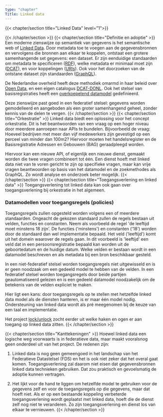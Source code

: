 ```yaml
---
type: "chapter"
Title: Linked data
---
```


{{< chapter/section title="Linked Data" level="1">}}

{{< /chapter/section >}}
{{< chapter/section title="Definitie en adoptie" >}}
Een moderne zienswijze op semantiek van gegevens is het semantische web of [Linked Data](https://en.wikipedia.org/wiki/Linked_data).
Door metadata toe te voegen aan de gegevensbronnen en vervolgens die bronnen aan elkaar te koppelen, ontstaat een grotere
samenhangende set gegevens: een dataset. Er zijn eenduidige standaarden om metadata te specificeren
([RDF](https://en.wikipedia.org/wiki/Resource_Description_Framework)), welke metadata er minimaal moet zijn ([DCAT](https://en.wikipedia.org/wiki/Data_Catalog_Vocabulary)), en voor koppelingen ([URIs](https://en.wikipedia.org/wiki/Uniform_Resource_Identifier)). 
Ook voor het doorzoeken van de ontstane dataset zijn standaarden ([GraphQL](https://en.wikipedia.org/wiki/GraphQL)).

De Nederlandse overheid heeft deze methodiek omarmd in haar beleid over [Open Data](https://data.overheid.nl/ondersteuning/open-data/beleid),
en een eigen catalogus [DCAT-DONL](https://docs.datacommunities.nl/data-overheid-nl-documentatie/dcat/dcat-ap-donl). Ook het stelsel van basisregistraties heeft een [overkoepelend datamodel](https://data.overheid.nl/community/group/basisregistraties_10) gedefinieerd.

Deze zienswijze past goed in een federatief stelsel: gegevens worden gemodelleerd en aangeboden als een groter
samenhangend geheel, zonder kennis van de delen te vergen.
{{< /chapter/section >}}
{{< chapter/section title="Orkestratie" >}}
Linked data biedt een oplossing voor het concept orkestratie. Dit is het beantwoorden van een vraag op een hoger 
niveau door meerdere aanroepen naar APIs te bundelen. Bijvoorbeeld de vraag: Hoeveel bedrijven met meer dan vijf medewerkers
zijn gevestigd op een perceel van minder dan 100m2? Hiervoor moeten het handelsregister en de Basisregistratie Adressen en Gebouwen (BAG) geraadpleegd worden. 

Hiervoor kan een nieuwe API, of eigenlijk een nieuwe dienst, gemaakt worden die twee vragen combineert tot één.
Een dienst hoeft met linked data niet van te voren gericht te zijn op specifieke vragen, maar kan vrije vragen beantwoorden
op basis van het datamodel en de zoekmethodes als GraphQL. Zo wordt analyse en onderzoek beter mogelijk.
{{< /chapter/section >}}
{{< chapter/section title="Toegangsverlening en linked data" >}}
Toegangsverlening tot linked data kan ook gaan over toegangsverlening bij orkestratie
in het algemeen.

### Datamodellen voor toegangsregels (policies)
Toegangsregels zullen opgesteld worden volgens een of meerdere standaarden.
Ongeacht de gekozen standaard zullen de regels bestaan uit velden, functies en constanten. 
Neem als voorbeeld de regel 'de leeftijd moet minstens 18 zijn'. 
De functies ('minstens') en constanten ('18') worden door de standaard dan wel implementatie bepaald. 
Het veld ('leeftijd') komt uit het domein waarover de regels gaan. 
In dit voorbeeld is 'leeftijd' een veld dat in een persoonsregistratie bepaald kan worden uit de
geboortedatum en de huidige datum. Welke velden er bestaan wordt in een datamodel beschreven en als metadata bij een bron
beschikbaar gesteld.

In een niet-federatief stelsel worden toegangsregels niet uitgewisseld en is er geen noodzaak om een gedeeld model te
hebben van de velden. In een federatief stelsel worden toegangsregels door beide partijen geautomatiseerd gelezen
en is een gedeeld datamodel noodzakelijk om de betekenis van de velden expliciet te maken.

Hier ligt een kans: door toegangsregels op te stellen met hetzelfde linked data model als de diensten hanteren, 
is er maar één model nodig. Ondersteuning van linked data wordt als pré meegenomen bij de keuze van een taal en implementatie.


Het project [lock/unlock](https://kadaster-labs.github.io/lock-unlock-docs/) zocht eerder uit welke haken en ogen er aan toegang op linked data zitten.
{{< /chapter/section >}}

{{< chapter/section title="Kanttekeningen" >}}
Hoewel linked data een logische weg voorwaarts is in federatieve data, maar maakt vooralsnog geen onderdeel uit van het project.
De redenen zijn:

1. Linked data is nog geen gemeengoed in het landschap van het Federatieve Datastelsel (FDS) en het is ook niet zeker dat het overal gaat komen. 
Toegangsverlening zal daarom niet eisen dat gegevensbronnen linked data technieken gebruiken. Dat zou praktisch en
gevoelsmatig de adoptie kunnen vertragen.

2. Het lijkt voor de hand te liggen om hetzelfde model te gebruiken voor de gegevens zelf en voor de toegangsregels op die gegevens, maar dat hoeft niet. Als er op een bestaande koppeling verbeterde toegangsverlening wordt geplaatst met linked data, 
hoeft die de dienst zelf nog niet te veranderen. Zo zijn toegangsverlening en dienst los van elkaar te vernieuwen.
{{< /chapter/section >}}
